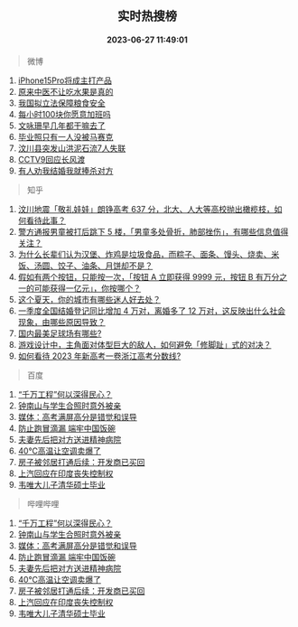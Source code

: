 <div align="center"><h2>实时热搜榜</h2><h4>2023-06-27 11:49:01</h4></div>

> 微博  

1. [iPhone15Pro将成主打产品](https://s.weibo.com/weibo?q=%23iPhone15Pro%E5%B0%86%E6%88%90%E4%B8%BB%E6%89%93%E4%BA%A7%E5%93%81%23&t=31&band_rank=1&Refer=top)<br />
2. [原来中医不让吃水果是真的](https://s.weibo.com/weibo?q=%23%E5%8E%9F%E6%9D%A5%E4%B8%AD%E5%8C%BB%E4%B8%8D%E8%AE%A9%E5%90%83%E6%B0%B4%E6%9E%9C%E6%98%AF%E7%9C%9F%E7%9A%84%23&t=31&band_rank=2&Refer=top)<br />
3. [我国拟立法保障粮食安全](https://s.weibo.com/weibo?q=%23%E6%88%91%E5%9B%BD%E6%8B%9F%E7%AB%8B%E6%B3%95%E4%BF%9D%E9%9A%9C%E7%B2%AE%E9%A3%9F%E5%AE%89%E5%85%A8%23&t=31&band_rank=3&Refer=top)<br />
4. [每小时100块你愿意加班吗](https://s.weibo.com/weibo?q=%23%E6%AF%8F%E5%B0%8F%E6%97%B6100%E5%9D%97%E4%BD%A0%E6%84%BF%E6%84%8F%E5%8A%A0%E7%8F%AD%E5%90%97%23&t=31&band_rank=4&Refer=top)<br />
5. [文咏珊早几年都干嘛去了](https://s.weibo.com/weibo?q=%23%E6%96%87%E5%92%8F%E7%8F%8A%E6%97%A9%E5%87%A0%E5%B9%B4%E9%83%BD%E5%B9%B2%E5%98%9B%E5%8E%BB%E4%BA%86%23&t=31&band_rank=5&Refer=top)<br />
6. [毕业照只有一人没被马赛克](https://s.weibo.com/weibo?q=%23%E6%AF%95%E4%B8%9A%E7%85%A7%E5%8F%AA%E6%9C%89%E4%B8%80%E4%BA%BA%E6%B2%A1%E8%A2%AB%E9%A9%AC%E8%B5%9B%E5%85%8B%23&t=31&band_rank=6&Refer=top)<br />
7. [汶川县突发山洪泥石流7人失联](https://s.weibo.com/weibo?q=%23%E6%B1%B6%E5%B7%9D%E5%8E%BF%E7%AA%81%E5%8F%91%E5%B1%B1%E6%B4%AA%E6%B3%A5%E7%9F%B3%E6%B5%817%E4%BA%BA%E5%A4%B1%E8%81%94%23&t=31&band_rank=7&Refer=top)<br />
8. [CCTV9回应长风渡](https://s.weibo.com/weibo?q=%23CCTV9%E5%9B%9E%E5%BA%94%E9%95%BF%E9%A3%8E%E6%B8%A1%23&t=31&band_rank=8&Refer=top)<br />
9. [有人劝我结婚我就捧杀对方](https://s.weibo.com/weibo?q=%23%E6%9C%89%E4%BA%BA%E5%8A%9D%E6%88%91%E7%BB%93%E5%A9%9A%E6%88%91%E5%B0%B1%E6%8D%A7%E6%9D%80%E5%AF%B9%E6%96%B9%23&t=31&band_rank=9&Refer=top)<br />

> 知乎  

1. [汶川地震「敬礼娃娃」朗铮高考 637 分，北大、人大等高校抛出橄榄枝，如何看待此事？](https://www.zhihu.com/question/608520055)<br />
2. [警方通报男童被打后跳下 5 楼，「男童多处骨折，肺部挫伤」，有哪些信息值得关注？](https://www.zhihu.com/question/608832311)<br />
3. [为什么长辈们认为汉堡、炸鸡是垃圾食品，而粽子、面条、馒头、烧卖、米饭、汤圆、饺子、油条、月饼却不是？](https://www.zhihu.com/question/607811217)<br />
4. [假如有两个按钮，只能按一次，「按钮 A 立即获得 9999 元，按钮 B 有万分之一的可能获得一亿元」，你按哪个？](https://www.zhihu.com/question/607822207)<br />
5. [这个夏天，你的城市有哪些迷人好去处？](https://www.zhihu.com/xen/market/ecom-page/1654546294394523648)<br />
6. [一季度全国结婚登记同比增加 4 万对，离婚多了 12 万对，这反映出什么社会现象，由哪些原因导致？](https://www.zhihu.com/question/608857761)<br />
7. [国内最美足球场有哪些?](https://www.zhihu.com/question/62858781)<br />
8. [游戏设计中，主角面对体型巨大的敌人，如何避免「修脚趾」式的对决？](https://www.zhihu.com/question/604068086)<br />
9. [如何看待 2023 年新高考一卷浙江高考分数线?](https://www.zhihu.com/question/608590594)<br />

> 百度  

1. [“千万工程”何以深得民心？](https://www.baidu.com/s?wd=%E2%80%9C%E5%8D%83%E4%B8%87%E5%B7%A5%E7%A8%8B%E2%80%9D%E4%BD%95%E4%BB%A5%E6%B7%B1%E5%BE%97%E6%B0%91%E5%BF%83%EF%BC%9F&sa=fyb_news&rsv_dl=fyb_news)<br />
2. [钟南山与学生合照时意外被亲](https://www.baidu.com/s?wd=%E9%92%9F%E5%8D%97%E5%B1%B1%E4%B8%8E%E5%AD%A6%E7%94%9F%E5%90%88%E7%85%A7%E6%97%B6%E6%84%8F%E5%A4%96%E8%A2%AB%E4%BA%B2&sa=fyb_news&rsv_dl=fyb_news)<br />
3. [媒体：高考满屏高分是错觉和误导](https://www.baidu.com/s?wd=%E5%AA%92%E4%BD%93%EF%BC%9A%E9%AB%98%E8%80%83%E6%BB%A1%E5%B1%8F%E9%AB%98%E5%88%86%E6%98%AF%E9%94%99%E8%A7%89%E5%92%8C%E8%AF%AF%E5%AF%BC&sa=fyb_news&rsv_dl=fyb_news)<br />
4. [防止跑冒滴漏 端牢中国饭碗](https://www.baidu.com/s?wd=%E9%98%B2%E6%AD%A2%E8%B7%91%E5%86%92%E6%BB%B4%E6%BC%8F+%E7%AB%AF%E7%89%A2%E4%B8%AD%E5%9B%BD%E9%A5%AD%E7%A2%97&sa=fyb_news&rsv_dl=fyb_news)<br />
5. [夫妻先后把对方送进精神病院](https://www.baidu.com/s?wd=%E5%A4%AB%E5%A6%BB%E5%85%88%E5%90%8E%E6%8A%8A%E5%AF%B9%E6%96%B9%E9%80%81%E8%BF%9B%E7%B2%BE%E7%A5%9E%E7%97%85%E9%99%A2&sa=fyb_news&rsv_dl=fyb_news)<br />
6. [40℃高温让空调卖爆了](https://www.baidu.com/s?wd=40%E2%84%83%E9%AB%98%E6%B8%A9%E8%AE%A9%E7%A9%BA%E8%B0%83%E5%8D%96%E7%88%86%E4%BA%86&sa=fyb_news&rsv_dl=fyb_news)<br />
7. [房子被邻居打通后续：开发商已买回](https://www.baidu.com/s?wd=%E6%88%BF%E5%AD%90%E8%A2%AB%E9%82%BB%E5%B1%85%E6%89%93%E9%80%9A%E5%90%8E%E7%BB%AD%EF%BC%9A%E5%BC%80%E5%8F%91%E5%95%86%E5%B7%B2%E4%B9%B0%E5%9B%9E&sa=fyb_news&rsv_dl=fyb_news)<br />
8. [上汽回应在印度丧失控制权](https://www.baidu.com/s?wd=%E4%B8%8A%E6%B1%BD%E5%9B%9E%E5%BA%94%E5%9C%A8%E5%8D%B0%E5%BA%A6%E4%B8%A7%E5%A4%B1%E6%8E%A7%E5%88%B6%E6%9D%83&sa=fyb_news&rsv_dl=fyb_news)<br />
9. [韦唯大儿子清华硕士毕业](https://www.baidu.com/s?wd=%E9%9F%A6%E5%94%AF%E5%A4%A7%E5%84%BF%E5%AD%90%E6%B8%85%E5%8D%8E%E7%A1%95%E5%A3%AB%E6%AF%95%E4%B8%9A&sa=fyb_news&rsv_dl=fyb_news)<br />

> 哔哩哔哩  

1. [“千万工程”何以深得民心？](https://www.baidu.com/s?wd=%E2%80%9C%E5%8D%83%E4%B8%87%E5%B7%A5%E7%A8%8B%E2%80%9D%E4%BD%95%E4%BB%A5%E6%B7%B1%E5%BE%97%E6%B0%91%E5%BF%83%EF%BC%9F&sa=fyb_news&rsv_dl=fyb_news)<br />
2. [钟南山与学生合照时意外被亲](https://www.baidu.com/s?wd=%E9%92%9F%E5%8D%97%E5%B1%B1%E4%B8%8E%E5%AD%A6%E7%94%9F%E5%90%88%E7%85%A7%E6%97%B6%E6%84%8F%E5%A4%96%E8%A2%AB%E4%BA%B2&sa=fyb_news&rsv_dl=fyb_news)<br />
3. [媒体：高考满屏高分是错觉和误导](https://www.baidu.com/s?wd=%E5%AA%92%E4%BD%93%EF%BC%9A%E9%AB%98%E8%80%83%E6%BB%A1%E5%B1%8F%E9%AB%98%E5%88%86%E6%98%AF%E9%94%99%E8%A7%89%E5%92%8C%E8%AF%AF%E5%AF%BC&sa=fyb_news&rsv_dl=fyb_news)<br />
4. [防止跑冒滴漏 端牢中国饭碗](https://www.baidu.com/s?wd=%E9%98%B2%E6%AD%A2%E8%B7%91%E5%86%92%E6%BB%B4%E6%BC%8F+%E7%AB%AF%E7%89%A2%E4%B8%AD%E5%9B%BD%E9%A5%AD%E7%A2%97&sa=fyb_news&rsv_dl=fyb_news)<br />
5. [夫妻先后把对方送进精神病院](https://www.baidu.com/s?wd=%E5%A4%AB%E5%A6%BB%E5%85%88%E5%90%8E%E6%8A%8A%E5%AF%B9%E6%96%B9%E9%80%81%E8%BF%9B%E7%B2%BE%E7%A5%9E%E7%97%85%E9%99%A2&sa=fyb_news&rsv_dl=fyb_news)<br />
6. [40℃高温让空调卖爆了](https://www.baidu.com/s?wd=40%E2%84%83%E9%AB%98%E6%B8%A9%E8%AE%A9%E7%A9%BA%E8%B0%83%E5%8D%96%E7%88%86%E4%BA%86&sa=fyb_news&rsv_dl=fyb_news)<br />
7. [房子被邻居打通后续：开发商已买回](https://www.baidu.com/s?wd=%E6%88%BF%E5%AD%90%E8%A2%AB%E9%82%BB%E5%B1%85%E6%89%93%E9%80%9A%E5%90%8E%E7%BB%AD%EF%BC%9A%E5%BC%80%E5%8F%91%E5%95%86%E5%B7%B2%E4%B9%B0%E5%9B%9E&sa=fyb_news&rsv_dl=fyb_news)<br />
8. [上汽回应在印度丧失控制权](https://www.baidu.com/s?wd=%E4%B8%8A%E6%B1%BD%E5%9B%9E%E5%BA%94%E5%9C%A8%E5%8D%B0%E5%BA%A6%E4%B8%A7%E5%A4%B1%E6%8E%A7%E5%88%B6%E6%9D%83&sa=fyb_news&rsv_dl=fyb_news)<br />
9. [韦唯大儿子清华硕士毕业](https://www.baidu.com/s?wd=%E9%9F%A6%E5%94%AF%E5%A4%A7%E5%84%BF%E5%AD%90%E6%B8%85%E5%8D%8E%E7%A1%95%E5%A3%AB%E6%AF%95%E4%B8%9A&sa=fyb_news&rsv_dl=fyb_news)<br />
